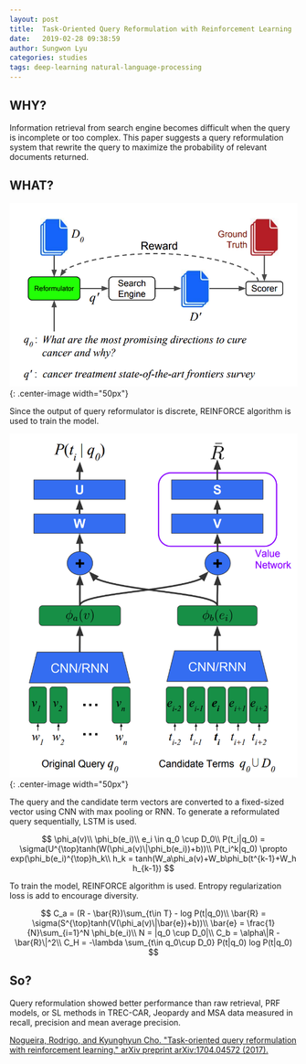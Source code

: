 ```yaml
---
layout: post
title:  Task-Oriented Query Reformulation with Reinforcement Learning
date:   2019-02-28 09:38:59
author: Sungwon Lyu
categories: studies
tags: deep-learning natural-language-processing
---
```

## WHY? 
Information retrieval from search engine becomes difficult when the query is incomplete or too complex. This paper suggests a query reformulation system  that rewrite the query to maximize the probability of relevant documents returned. 

## WHAT?
![image](/assets/images/qrr1.png){: .center-image width="50px"}

Since the output of query reformulator is discrete, REINFORCE algorithm is used to train the model.

![image](/assets/images/qrr2.png){: .center-image width="50px"}

The query and the candidate term vectors are converted to a fixed-sized vector using CNN with max pooling or RNN. To generate a reformulated query sequentially, LSTM is used.

$$
\phi_a(v)\\
\phi_b(e_i)\\
e_i \in q_0 \cup D_0\\
P(t_i|q_0) = \sigma(U^{\top}tanh(W(\phi_a(v)\|\phi_b(e_i))+b))\\
P(t_i^k|q_0) \propto exp(\phi_b(e_i)^{\top}h_k\\
h_k = tanh(W_a\phi_a(v)+W_b\phi_b(t^{k-1}+W_h h_{k-1})
$$

To train the model, REINFORCE algorithm is used. Entropy regularization loss is add to encourage diversity.

$$
C_a = (R - \bar{R})\sum_{t\in T} - log P(t|q_0)\\
\bar{R} = \sigma(S^{\top}tanh(V(\phi_a(v)\|\bar{e})+b))\\
\bar{e} = \frac{1}{N}\sum_{i=1}^N \phi_b(e_i)\\
N = |q_0 \cup D_0|\\
C_b = \alpha\|R - \bar{R}\|^2\\
C_H = -\lambda \sum_{t\in q_0\cup D_0} P(t|q_0) log P(t|q_0)
$$

## So?
Query reformulation showed better performance than raw retrieval, PRF models, or SL methods in TREC-CAR, Jeopardy and MSA data measured in recall, precision and mean average precision.

[Nogueira, Rodrigo, and Kyunghyun Cho. "Task-oriented query reformulation with reinforcement learning." arXiv preprint arXiv:1704.04572 (2017).](https://arxiv.org/abs/1704.04572)

